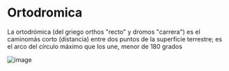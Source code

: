 # Ortodromica
La ortodrómica (del griego orthos "recto" y dromos "carrera") es el caminomás corto (distancia) entre dos puntos de la superficie terrestre; es el arco del círculo máximo que los une, menor de 180 grados

![image](https://user-images.githubusercontent.com/64299278/80853262-bb1a2780-8c05-11ea-8511-79fedbcc024d.png)
